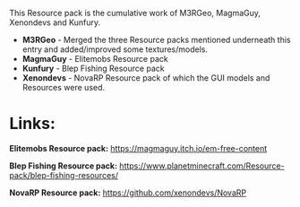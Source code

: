 This Resource pack is the cumulative work of M3RGeo, MagmaGuy, Xenondevs and Kunfury.

- **M3RGeo** - Merged the three Resource packs mentioned underneath this entry and added/improved some textures/models.
- **MagmaGuy** - Elitemobs Resource pack 
- **Kunfury** - Blep Fishing Resource pack
- **Xenondevs** - NovaRP Resource pack of which the GUI models and Resources were used.

# Links:
**Elitemobs Resource pack:**
https://magmaguy.itch.io/em-free-content

**Blep Fishing Resource pack:**
https://www.planetminecraft.com/Resource-pack/blep-fishing-resources/

**NovaRP Resource pack:**
https://github.com/xenondevs/NovaRP